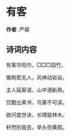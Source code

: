 # 有客

**作者**: 严粲

## 诗词内容

有客华阳巾，□□□园竹。

傲睨若无人，风神动岩谷。

主人延客语，山中酒新熟。

饮酣出素书，鸟篆不可读。

欲问度世诀，长啸振林木。

轩然别我去，举头但黄鹄。

